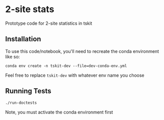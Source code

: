 # 2-site stats

Prototype code for 2-site statistics in tskit

## Installation

To use this code/notebook, you'll need to recreate the conda environment like so:

```
conda env create -n tskit-dev --file=dev-conda-env.yml
```

Feel free to replace `tskit-dev` with whatever env name you choose

## Running Tests

```
./run-doctests
```

Note, you must activate the conda environment first
